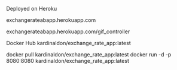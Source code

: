 Deployed on Heroku

exchangerateabapp.herokuapp.com

exchangerateabapp.herokuapp.com/gif_controller


Docker Hub
kardinaldon/exchange_rate_app:latest

docker pull kardinaldon/exchange_rate_app:latest
docker run -d -p 8080:8080 kardinaldon/exchange_rate_app:latest



